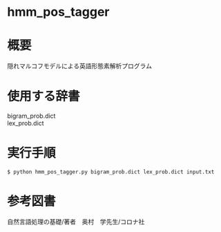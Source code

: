 # hmm_pos_tagger

# 概要
隠れマルコフモデルによる英語形態素解析プログラム  

# 使用する辞書
bigram_prob.dict  
lex_prob.dict

# 実行手順
`$ python hmm_pos_tagger.py bigram_prob.dict lex_prob.dict input.txt`

# 参考図書
自然言語処理の基礎/著者　奥村　学先生/コロナ社

